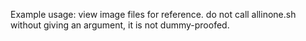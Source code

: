 Example usage:
view image files for reference. do not call allinone.sh without giving an argument, it is not dummy-proofed.

